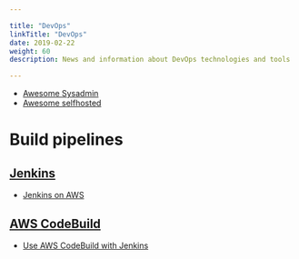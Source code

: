 ```yaml
---

title: "DevOps"  
linkTitle: "DevOps"  
date: 2019-02-22  
weight: 60  
description: News and information about DevOps technologies and tools

---
```


* [Awesome Sysadmin](https://github.com/awesome-foss/awesome-sysadmin)
* [Awesome selfhosted](https://github.com/awesome-selfhosted/awesome-selfhosted)

# Build pipelines

## [Jenkins](https://www.jenkins.io/)
* [Jenkins on AWS](https://www.jenkins.io/doc/tutorials/tutorial-for-installing-jenkins-on-AWS/)

## [AWS CodeBuild](https://docs.aws.amazon.com/codebuild/latest/userguide/welcome.html)

* [Use AWS CodeBuild with Jenkins](https://docs.aws.amazon.com/codebuild/latest/userguide/jenkins-plugin.html)
